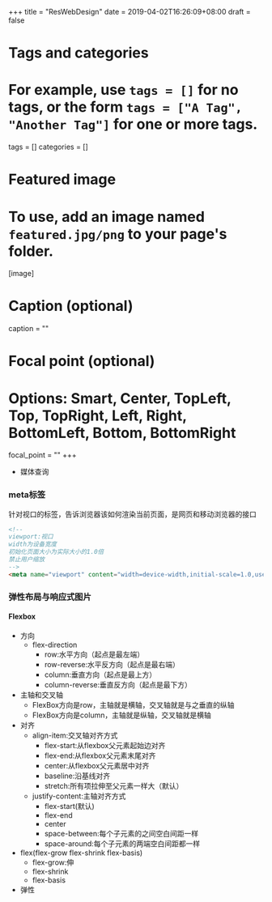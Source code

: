 +++
title = "ResWebDesign"
date = 2019-04-02T16:26:09+08:00
draft = false

# Tags and categories
# For example, use `tags = []` for no tags, or the form `tags = ["A Tag", "Another Tag"]` for one or more tags.
tags = []
categories = []

# Featured image
# To use, add an image named `featured.jpg/png` to your page's folder. 
[image]
  # Caption (optional)
  caption = ""

  # Focal point (optional)
  # Options: Smart, Center, TopLeft, Top, TopRight, Left, Right, BottomLeft, Bottom, BottomRight
  focal_point = ""
+++
- 媒体查询
### meta标签
针对视口的标签，告诉浏览器该如何渲染当前页面，是网页和移动浏览器的接口
```html
<!--
viewport:视口 
width为设备宽度 
初始化页面大小为实际大小的1.0倍 
禁止用户缩放
-->
<meta name="viewport" content="width=device-width,initial-scale=1.0,user-scalable=no"/>
```
### 弹性布局与响应式图片
#### Flexbox
- 方向
  - flex-direction
    - row:水平方向（起点是最左端）
    - row-reverse:水平反方向（起点是最右端）
    - column:垂直方向（起点是最上方）
    - column-reverse:垂直反方向（起点是最下方）
- 主轴和交叉轴
  - FlexBox方向是row，主轴就是横轴，交叉轴就是与之垂直的纵轴
  - FlexBox方向是column，主轴就是纵轴，交叉轴就是横轴
- 对齐
  - align-item:交叉轴对齐方式
    - flex-start:从flexbox父元素起始边对齐
    - flex-end:从flexbox父元素末尾对齐
    - center:从flexbox父元素居中对齐
    - baseline:沿基线对齐
    - stretch:所有项拉伸至父元素一样大（默认）
  - justify-content:主轴对齐方式
    - flex-start(默认)
    - flex-end
    - center
    - space-between:每个子元素的之间空白间距一样
    - space-around:每个子元素的两端空白间距都一样
- flex(flex-grow flex-shrink flex-basis)
  - flex-grow:伸
  - flex-shrink
  - flex-basis
- 弹性